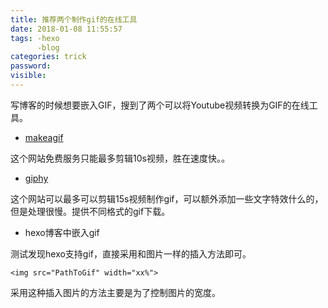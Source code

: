 ```yaml
---
title: 推荐两个制作gif的在线工具
date: 2018-01-08 11:55:57
tags: -hexo
      -blog
categories: trick
password:
visible:
---
```


写博客的时候想要嵌入GIF，搜到了两个可以将Youtube视频转换为GIF的在线工具。

- [makeagif](https://makeagif.com/)

这个网站免费服务只能最多剪辑10s视频，胜在速度快。。

- [giphy](https://giphy.com/)

这个网站可以最多可以剪辑15s视频制作gif，可以额外添加一些文字特效什么的，但是处理很慢。提供不同格式的gif下载。

- hexo博客中嵌入gif

测试发现hexo支持gif，直接采用和图片一样的插入方法即可。
```
<img src="PathToGif" width="xx%">
```
采用这种插入图片的方法主要是为了控制图片的宽度。